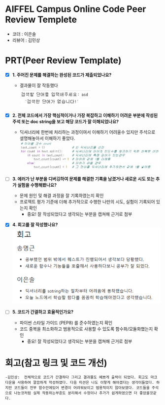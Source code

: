 # AIFFEL Campus Online Code Peer Review Templete
- 코더 : 이은솔
- 리뷰어 : 김민상


# PRT(Peer Review Template)
- [X]  **1. 주어진 문제를 해결하는 완성된 코드가 제출되었나요?**
    - 결과물이 잘 작동했다  
    ![Alt text](./결과물.png)
    
- [X]  **2. 전체 코드에서 가장 핵심적이거나 가장 복잡하고 이해하기 어려운 부분에 작성된 
주석 또는 doc string을 보고 해당 코드가 잘 이해되었나요?**
    - 딕셔너리에 한번에 처리하는 과정이여서 이해하기 어려울수 있지만 주석으로 셜명해놓아서 이해하기 좋았다.
    ![Alt text](./주석.png)
        
- [ ]  **3. 에러가 난 부분을 디버깅하여 문제를 해결한 기록을 남겼거나
새로운 시도 또는 추가 실험을 수행해봤나요?**
    - 문제 원인 및 해결 과정을 잘 기록하였는지 확인
    - 프로젝트 평가 기준에 더해 추가적으로 수행한 나만의 시도, 
    실험이 기록되어 있는지 확인
        - 중요! 잘 작성되었다고 생각되는 부분을 캡쳐해 근거로 첨부
        
- [X]  **4. 회고를 잘 작성했나요?**
    ![Alt text](./회고.png)
        
- [ ]  **5. 코드가 간결하고 효율적인가요?**
    - 파이썬 스타일 가이드 (PEP8) 를 준수하였는지 확인
    - 코드 중복을 최소화하고 범용적으로 사용할 수 있도록 함수화/모듈화했는지 확인
        - 중요! 잘 작성되었다고 생각되는 부분을 캡쳐해 근거로 첨부


# 회고(참고 링크 및 코드 개선)
```
-김민상:  전체적으로 코드가 간결하다 그리고 결과물도 예쁘게 출력이 되었다. 회고도 마크다운을 사용하여 깔끔하게 작성하였다. 다음 미션은 나도 이렇게 해야겠다는 생각이들었다. 하지만 코드들이 전부 함수안에있어 변경이 어려워보이고 범용적이지 않아보였다. 코드들을 주석으로 나눈것처럼 실제 작동하는부준도 분리해서 수정이나 추가가 쉽게하였으면 더 좋았을것같다.
```

